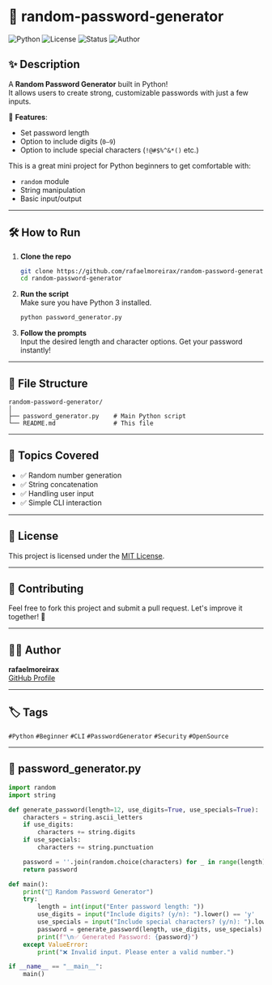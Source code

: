 # 🔐 random-password-generator

![Python](https://img.shields.io/badge/Python-3.8%2B-blue)
![License](https://img.shields.io/badge/License-MIT-green)
![Status](https://img.shields.io/badge/Status-Complete-brightgreen)
![Author](https://img.shields.io/badge/GitHub-rafaelmoreirax-blue)

## ✨ Description

A **Random Password Generator** built in Python!  
It allows users to create strong, customizable passwords with just a few inputs.

🎯 **Features**:
- Set password length
- Option to include digits (`0–9`)
- Option to include special characters (`!@#$%^&*()` etc.)

This is a great mini project for Python beginners to get comfortable with:
- `random` module
- String manipulation
- Basic input/output

---

## 🛠️ How to Run

1. **Clone the repo**  
   ```bash
   git clone https://github.com/rafaelmoreirax/random-password-generator.git
   cd random-password-generator
   ```

2. **Run the script**  
   Make sure you have Python 3 installed.
   ```bash
   python password_generator.py
   ```

3. **Follow the prompts**  
   Input the desired length and character options. Get your password instantly!

---

## 📂 File Structure

```
random-password-generator/
│
├── password_generator.py    # Main Python script
└── README.md                # This file
```

---

## 🧠 Topics Covered

- ✅ Random number generation
- ✅ String concatenation
- ✅ Handling user input
- ✅ Simple CLI interaction

---

## 📜 License

This project is licensed under the [MIT License](LICENSE).

---

## 🤝 Contributing

Feel free to fork this project and submit a pull request. Let's improve it together! 🙌

---

## 🙋‍♂️ Author

**rafaelmoreirax**  
[GitHub Profile](https://github.com/rafaelmoreirax)

---

## 🏷️ Tags

`#Python` `#Beginner` `#CLI` `#PasswordGenerator` `#Security` `#OpenSource`

---

## 🐍 password_generator.py

```python
import random
import string

def generate_password(length=12, use_digits=True, use_specials=True):
    characters = string.ascii_letters
    if use_digits:
        characters += string.digits
    if use_specials:
        characters += string.punctuation

    password = ''.join(random.choice(characters) for _ in range(length))
    return password

def main():
    print("🔐 Random Password Generator")
    try:
        length = int(input("Enter password length: "))
        use_digits = input("Include digits? (y/n): ").lower() == 'y'
        use_specials = input("Include special characters? (y/n): ").lower() == 'y'
        password = generate_password(length, use_digits, use_specials)
        print(f"\n✅ Generated Password: {password}")
    except ValueError:
        print("❌ Invalid input. Please enter a valid number.")

if __name__ == "__main__":
    main()
```
